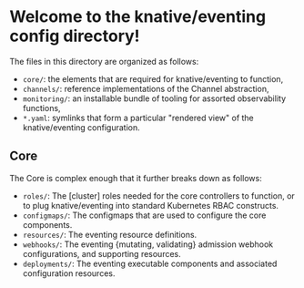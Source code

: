 # Welcome to the knative/eventing config directory!

The files in this directory are organized as follows:

- `core/`: the elements that are required for knative/eventing to function,
- `channels/`: reference implementations of the Channel abstraction,
- `monitoring/`: an installable bundle of tooling for assorted observability
  functions,
- `*.yaml`: symlinks that form a particular "rendered view" of the
  knative/eventing configuration.

## Core

The Core is complex enough that it further breaks down as follows:

- `roles/`: The [cluster] roles needed for the core controllers to function,
  or to plug knative/eventing into standard Kubernetes RBAC constructs.
- `configmaps/`: The configmaps that are used to configure the core components.
- `resources/`: The eventing resource definitions.
- `webhooks/`: The eventing {mutating, validating} admission webhook
  configurations, and supporting resources.
- `deployments/`: The eventing executable components and associated configuration
  resources.
